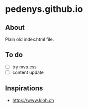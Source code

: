 # pedenys.github.io

## About

Plain old index.html file.

## To do

- [ ] try mvp.css
- [ ] content update

## Inspirations

- https://www.kloh.ch
